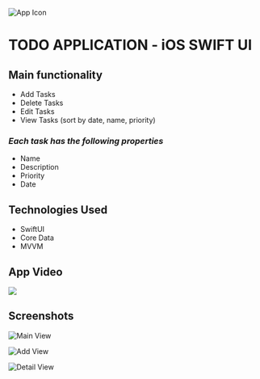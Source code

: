 ![App Icon](https://github.com/militonyan98/todo-ios-app/blob/main/icon.jpeg?raw=true)

# TODO APPLICATION - iOS SWIFT UI


## Main functionality

* Add Tasks
* Delete Tasks
* Edit Tasks
* View Tasks (sort by date, name, priority)

### *Each task has the following properties*

* Name
* Description
* Priority
* Date


## Technologies Used

* SwiftUI
* Core Data
* MVVM

## App Video

[![](https://markdown-videos.deta.dev/youtube/D0Jp-6dH8RA)](https://www.youtube.com/shorts/D0Jp-6dH8RA)


## Screenshots

![Main View](https://github.com/militonyan98/todo-ios-app/blob/main/Screenshots/SCREEN1.png?raw=true)

![Add View](https://github.com/militonyan98/todo-ios-app/blob/main/Screenshots/SCREEN2.png?raw=true)


![Detail View](https://github.com/militonyan98/todo-ios-app/blob/main/Screenshots/SCREEN3.png?raw=true)
